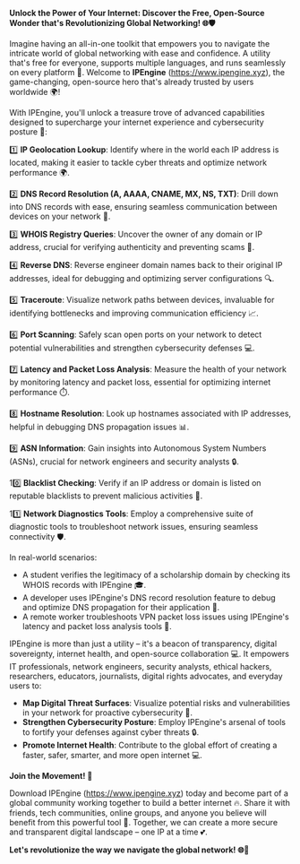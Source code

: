 **Unlock the Power of Your Internet: Discover the Free, Open-Source Wonder that's Revolutionizing Global Networking! 🌐🛡️**

Imagine having an all-in-one toolkit that empowers you to navigate the intricate world of global networking with ease and confidence. A utility that's free for everyone, supports multiple languages, and runs seamlessly on every platform 🚀. Welcome to **IPEngine** (https://www.ipengine.xyz), the game-changing, open-source hero that's already trusted by users worldwide 🌍!

With IPEngine, you'll unlock a treasure trove of advanced capabilities designed to supercharge your internet experience and cybersecurity posture 🔐:

1️⃣ **IP Geolocation Lookup**: Identify where in the world each IP address is located, making it easier to tackle cyber threats and optimize network performance 🌍.

2️⃣ **DNS Record Resolution (A, AAAA, CNAME, MX, NS, TXT)**: Drill down into DNS records with ease, ensuring seamless communication between devices on your network 📡.

3️⃣ **WHOIS Registry Queries**: Uncover the owner of any domain or IP address, crucial for verifying authenticity and preventing scams 🚨.

4️⃣ **Reverse DNS**: Reverse engineer domain names back to their original IP addresses, ideal for debugging and optimizing server configurations 🔍.

5️⃣ **Traceroute**: Visualize network paths between devices, invaluable for identifying bottlenecks and improving communication efficiency 📈.

6️⃣ **Port Scanning**: Safely scan open ports on your network to detect potential vulnerabilities and strengthen cybersecurity defenses 💻.

7️⃣ **Latency and Packet Loss Analysis**: Measure the health of your network by monitoring latency and packet loss, essential for optimizing internet performance ⏱️.

8️⃣ **Hostname Resolution**: Look up hostnames associated with IP addresses, helpful in debugging DNS propagation issues 📊.

9️⃣ **ASN Information**: Gain insights into Autonomous System Numbers (ASNs), crucial for network engineers and security analysts 🔒.

10️⃣ **Blacklist Checking**: Verify if an IP address or domain is listed on reputable blacklists to prevent malicious activities 🔴.

11️⃣ **Network Diagnostics Tools**: Employ a comprehensive suite of diagnostic tools to troubleshoot network issues, ensuring seamless connectivity 🛡️.

In real-world scenarios:

* A student verifies the legitimacy of a scholarship domain by checking its WHOIS records with IPEngine 🎓.
* A developer uses IPEngine's DNS record resolution feature to debug and optimize DNS propagation for their application 🔩.
* A remote worker troubleshoots VPN packet loss issues using IPEngine's latency and packet loss analysis tools 📱.

IPEngine is more than just a utility – it's a beacon of transparency, digital sovereignty, internet health, and open-source collaboration 💻. It empowers IT professionals, network engineers, security analysts, ethical hackers, researchers, educators, journalists, digital rights advocates, and everyday users to:

* **Map Digital Threat Surfaces**: Visualize potential risks and vulnerabilities in your network for proactive cybersecurity 🚨.
* **Strengthen Cybersecurity Posture**: Employ IPEngine's arsenal of tools to fortify your defenses against cyber threats 🔒.
* **Promote Internet Health**: Contribute to the global effort of creating a faster, safer, smarter, and more open internet 💻.

**Join the Movement! 🌟**

Download IPEngine (https://www.ipengine.xyz) today and become part of a global community working together to build a better internet 🔥. Share it with friends, tech communities, online groups, and anyone you believe will benefit from this powerful tool 🤝. Together, we can create a more secure and transparent digital landscape – one IP at a time 💕.

**Let's revolutionize the way we navigate the global network! 🌐🚀**